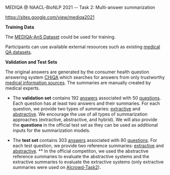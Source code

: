 MEDIQA @ NAACL-BioNLP 2021 -- Task 2: Multi-answer summarization

https://sites.google.com/view/mediqa2021

**Training Data**

The [MEDIQA-AnS Dataset](https://www.nature.com/articles/s41597-020-00667-z) could be used for training. 

Participants can use available external resources such as existing [medical QA datasets](https://github.com/abachaa/Existing-Medical-QA-Datasets). 


**Validation and Test Sets**

The original answers are generated by the consumer health question answering system [CHiQA](https://chiqa.nlm.nih.gov/) which searches for answers from only trustworthy [medical information sources](https://bmcbioinformatics.biomedcentral.com/articles/10.1186/s12859-019-3119-4).  The summaries are manually created by medical experts. 

- The **validation set** contains 192 [answers](https://github.com/abachaa/MEDIQA2021/blob/main/Task2/Validation/MEDIQA2021_Task2_ValidationSet_Answers.xlsx) associated with 50 [questions](https://github.com/abachaa/MEDIQA2021/blob/main/Task2/Validation/MEDIQA2021_Task2_VAlidationSet_ShortQuestions.txt). Each question has at least two answers and their summaries.  For each question, we provide two types of summaries:  [extractive](https://github.com/abachaa/MEDIQA2021/blob/main/Task2/Validation/MEDIQA2021_Task2_ValidationSet_MultiExtractiveSummaries.txt) and [abstractive](https://github.com/abachaa/MEDIQA2021/blob/main/Task2/Validation/MEDIQA2021_Task2_ValidationSet_MultiAbstrativeSummaries.txt). We encourage the use of all types of summarization approaches (extractive, abstractive, and hybrid). We will also provide the **questions** in the official test set as they can be used as additional inputs for the summarization models.
 
- The **test set** contains 303 [answers](https://github.com/abachaa/MEDIQA2021/blob/main/Task2/Test/MEDIQA2021_Task2_MAS_TestSet_Answers.xlsx) associated with 80 [questions](https://github.com/abachaa/MEDIQA2021/blob/main/Task2/Test/MEDIQA2021_Task2_MAS_TestSet_shortQuestions.txt). For each test question, we provide two reference summaries: [extractive](https://github.com/abachaa/MEDIQA2021/blob/main/Task2/Test/MEDIQA2021_Task2_TestSet_MultiExtractiveSummaries.txt) and [abstractive](https://github.com/abachaa/MEDIQA2021/blob/main/Task2/Test/MEDIQA2021_Task2_TestSet_MultiAbstrativeSummaries.txt). ** In the official competiton, we used the abstractive reference summaries to evaluate the abstractive systems and the extractive summaries to evaluate the extractive systems (only extractive summaries were used on [AIcrowd-Task2](https://www.aicrowd.com/challenges/mediqa-2021/problems/mediqa-2021-multi-answer-summarization-mas/leaderboards?challenge_round_id=741)). 


